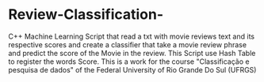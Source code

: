 # Review-Classification-
C++ Machine Learning Script that read a txt with movie reviews text 
and its respective scores and create a  classifier that take a movie review phrase and predict the score of the Movie in the review.
This Script use Hash Table to register the words Score.
This is a work for the course "Classificação e pesquisa de dados" of the Federal University of Rio Grande Do Sul (UFRGS)
